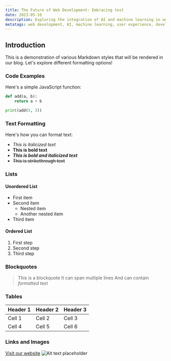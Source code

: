 ```yaml
---
title: The Future of Web Development: Embracing test
date: 2023-05-16
description: Exploring the integration of AI and machine learning in web development and its potential to revolutionize user experiences and development processes.
metatags: web development, AI, machine learning, user experience, development processes
---
```



## Introduction
This is a demonstration of various Markdown styles that will be rendered in our blog. Let's explore different formatting options!

### Code Examples
Here's a simple JavaScript function:

``` python
def add(a, b):
    return a + b

print(add(5, 3))
```

### Text Formatting
Here's how you can format text:
- *This is italicized text*
- **This is bold text**
- ***This is bold and italicized text***
- ~~This is strikethrough text~~

### Lists
#### Unordered List
- First item
- Second item
    - Nested item
    - Another nested item
- Third item

#### Ordered List
1. First step
2. Second step
3. Third step

### Blockquotes
> This is a blockquote
> It can span multiple lines
> And can contain *formatted* text

### Tables
| Header 1 | Header 2 | Header 3 |
|----------|----------|----------|
| Cell 1   | Cell 2   | Cell 3   |
| Cell 4   | Cell 5   | Cell 6   |

### Links and Images
[Visit our website](#)
![Alt text placeholder](image.jpg)
